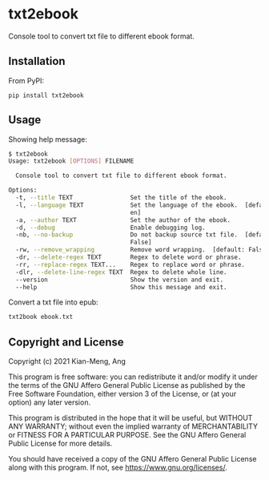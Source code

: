 # txt2ebook

Console tool to convert txt file to different ebook format.

## Installation

From PyPI:

```
pip install txt2ebook
```

## Usage

Showing help message:

```bash
$ txt2ebook
Usage: txt2ebook [OPTIONS] FILENAME

  Console tool to convert txt file to different ebook format.

Options:
  -t, --title TEXT                Set the title of the ebook.
  -l, --language TEXT             Set the language of the ebook.  [default:
                                  en]
  -a, --author TEXT               Set the author of the ebook.
  -d, --debug                     Enable debugging log.
  -nb, --no-backup                Do not backup source txt file.  [default:
                                  False]
  -rw, --remove_wrapping          Remove word wrapping.  [default: False]
  -dr, --delete-regex TEXT        Regex to delete word or phrase.
  -rr, --replace-regex TEXT...    Regex to replace word or phrase.
  -dlr, --delete-line-regex TEXT  Regex to delete whole line.
  --version                       Show the version and exit.
  --help                          Show this message and exit.
```

Convert a txt file into epub:

```bash
txt2book ebook.txt
```

## Copyright and License

Copyright (c) 2021 Kian-Meng, Ang

This program is free software: you can redistribute it and/or modify
it under the terms of the GNU Affero General Public License as
published by the Free Software Foundation, either version 3 of the
License, or (at your option) any later version.

This program is distributed in the hope that it will be useful,
but WITHOUT ANY WARRANTY; without even the implied warranty of
MERCHANTABILITY or FITNESS FOR A PARTICULAR PURPOSE.  See the
GNU Affero General Public License for more details.

You should have received a copy of the GNU Affero General Public License
along with this program.  If not, see <https://www.gnu.org/licenses/>.
